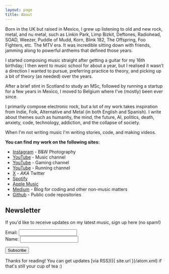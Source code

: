```yaml
---
layout: page
title: About
---
```


Born in the UK but raised in Mexico, I grew up listening to old and new rock, metal, and nu metal, such as Linkin Park, Limp Bizkit, Deftones, Radiohead, SOAD, Weezer, Puddle of Mudd, Korn, Blink 182, The Offspring, Foo Fighters, etc. The MTV era. It was incredible sitting down with friends, jamming along to powerful anthems that defined those years.

I started composing music straight after getting a guitar for my 16th birthday; I then went to music school for about a year, but I realised it wasn’t a direction I wanted to pursue, preferring practice to theory, and picking up a bit of theory (as needed) over the years.

After a brief stint in Scotland to study an MSc, followed by running a startup for a few years in Mexico, I moved to Belgium where I've (mostly) been ever since.

I primarily compose electronic rock, but a lot of my work takes inspiration from Indie, Folk, Alternative and Metal (in both English and Spanish). I write about themes such as humanity, the mind, the future, AI, politics, death, anxiety, code, technology, addiction, and the collapse of society.

When I'm not writing music I'm writing stories, code, and making videos.

**You can find my work on the following sites:**

* [Instagram](https://instagram.com/lemiffe) - B&W Photography
* [YouTube](https://youtube.com/lemiffe) - Music channel
* [YouTube](https://www.youtube.com/@lemonific) - Gaming channel
* [YouTube](https://www.youtube.com/@bellmanrunning) - Running channel
* [X](https://x.com/lemiffe) - _AKA_ Twitter
* [Spotify](https://open.spotify.com/artist/1sNv7hQSMw29Gxn7CNMbko?si=RAMQ-gHMSUOUmi39xYswHw)
* [Apple Music](https://music.apple.com/us/artist/lemiffe/457600639)
* [Medium](https://medium.com/@lemiffe) - Blog for coding and other non-music matters
* [Github](https://github.com/lemiffe) - Public code repositories

## Newsletter

If you'd like to receive updates on my latest music, sign up here (no spam!)

<div id="mc_embed_signup">
    <form id="mc-embedded-subscribe-form" class="validate" action="https://lemiffe.us19.list-manage.com/subscribe/post?u=b812582d2b5e10dce2bb3a9a0&amp;id=f9365b3e1e" method="post" name="mc-embedded-subscribe-form" novalidate="" target="_blank">
        <div id="mc_embed_signup_scroll">
            <div class="mc-field-group">
                Email: <input id="mce-EMAIL" class="required email" name="EMAIL" type="email" value="" />
            </div>
            <div class="mc-field-group">
                Name: <input id="mce-FNAME" class="" name="FNAME" type="text" value="" />
            </div>
            <div id="mce-responses" class="clear">
                <div id="mce-error-response" class="response" style="display: none;"> </div>
                <div id="mce-success-response" class="response" style="display: none;"> </div>
            </div>
            <p><!-- real people should not fill this in and expect good things - do not remove this or risk form bot signups--></p>
            <div style="position: absolute; left: -5000px;" aria-hidden="true">
                <input tabindex="-1" name="b_b812582d2b5e10dce2bb3a9a0_f9365b3e1e" type="text" value="" />
            </div>
            <div class="clear">
                <input id="mc-embedded-subscribe" class="button" name="subscribe" type="submit" value="Subscribe" />
            </div>
        </div>
    </form>
</div>

Thanks for reading! You can get updates [via RSS]({{ site.url }}/atom.xml) if that's still your cup of tea :)
